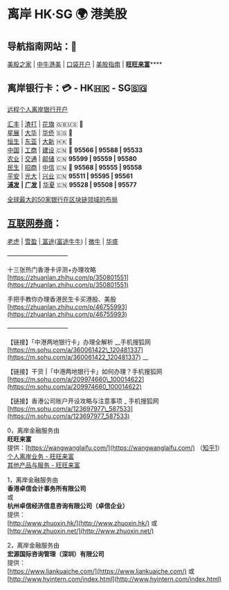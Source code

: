 # 离岸 HK·SG 🌍 港美股

## 导航指南网站：🧭

[美股之家](https://www.mg21.com/) \| [中牛港美](https://www.zngm.com/) \| [口袋开户](https://www.kdkh.com/) \| [美股指南](https://investguider.com/) \| [**旺旺来富**](https://wangwanglaifu.com/)\*\*\*\*

## 离岸银行卡：💳 - HK🇭🇰 - SG🇸🇬

[远程个人离岸银行开户](https://wangwanglaifu.com/individual-remote-offshore-bank-account-opening/)

[汇丰](https://www.hsbc.com.cn/) \| [渣打](https://www.sc.com/cn/) \| [花旗](https://www.citi.com/) 🇬🇧🇺🇸 🚩  
[星展](https://www.dbs.com.sg/) \| [大华](https://www.uob.com.sg/chi/) \| [华侨](https://www.ocbc.com/) 🇸🇬 🚩  
[恒生](https://www.hangseng.com.cn/) \| [东亚](https://www.hkbea.com.cn/PersonalBusiness/) \| [大新](https://www.dahsing.com/) 🇭🇰 🚩  
[中国](https://www.boc.cn/) \| [工商](http://www.icbc.com.cn/icbc/) \| [建设](http://www.ccb.com/cn) 🇨🇳 🚩 **95566 \| 95588 \| 95533**  
[农业](http://www.abchina.com/cn/) \| [交通](http://www.bankcomm.com/) \| [邮储](https://www.psbc.com/cn) 🇨🇳      **95599 \| 95559 \| 95580**  
[民生](https://www.cmbc.com.cn/) \| [招商](https://www.cmbchina.com/) \| [中信](http://www.citicbank.com/) 🇨🇳 🚩 **95568 \| 95555 \| 95558**  
[平安](https://bank.pingan.com/) \| [光大](https://www.cebbank.com/) \| [兴业](https://www.cib.com.cn/) 🇨🇳      **95511 \| 95595 \| 95561**  
[**浦发**](https://www.spdb.com.cn/) **\|** [**广发**](http://www.cgbchina.com.cn/) **\|** [华夏](https://www.hxb.com.cn/) 🇨🇳      **95528 \| 95508 \| 95577**

[全球最大的50家银行在区块链领域的布局](https://cloud.tencent.com/developer/article/1356837)

## [互联网券商](https://zhuanlan.zhihu.com/p/349480662)：

[老虎](https://www.itiger.com/) \| [雪盈](https://www.snowballsecurities.com/) \|[ 富途](https://www.futuhk.com/)\([富途牛牛](https://www.futunn.com/)\) \| [微牛](https://www.webull.com/) \| [华盛](https://www.vbkr.com/)

——————————

十三张热门香港卡评测+办理攻略  
[https://zhuanlan.zhihu.com/p/350801551](https://zhuanlan.zhihu.com/p/350801551)

手把手教你办理香港民生卡买港股、美股  
[https://zhuanlan.zhihu.com/p/46755993](https://zhuanlan.zhihu.com/p/46755993)

——————————

【链接】「中港两地银行卡」办理全解析 __手机搜狐网 [https://m.sohu.com/a/360061422\_120481337](https://m.sohu.com/a/360061422_120481337) __

【链接】干货  \|「中港两地银行卡」如何办理？手机搜狐网 [https://m.sohu.com/a/209974660\_100014622](https://m.sohu.com/a/209974660_100014622) 

【链接】香港公司账户开设攻略与注意事项 \_ 手机搜狐网 [https://m.sohu.com/a/123697977\_587533](https://m.sohu.com/a/123697977_587533)

0，离岸金融服务由   
**旺旺来富**  
提供：[https://wangwanglaifu.com/](https://wangwanglaifu.com/) （[知乎1](https://www.zhihu.com/people/wangwanglaifu)）  
[个人离岸业务 - 旺旺来富](https://wangwanglaifu.com/individual-offshore-services/)  
[其他产品与服务 - 旺旺来富](https://wangwanglaifu.com/products-and-services/)

1，离岸金融服务由   
**香港卓信会计事务所有限公司**   
或   
**杭州卓信经济信息咨询有限公司（卓信企业）**  
提供：  
[http://www.zhuoxin.hk/](http://www.zhuoxin.hk/)  或  [http://www.zhuoxin.net/](http://www.zhuoxin.net/)

2，离岸金融服务由   
**宏源国际咨询管理（深圳）有限公司**  
提供：  
[https://www.liankuaiche.com/](https://www.liankuaiche.com/)  或  [http://www.hyintern.com/index.html](http://www.hyintern.com/index.html)

